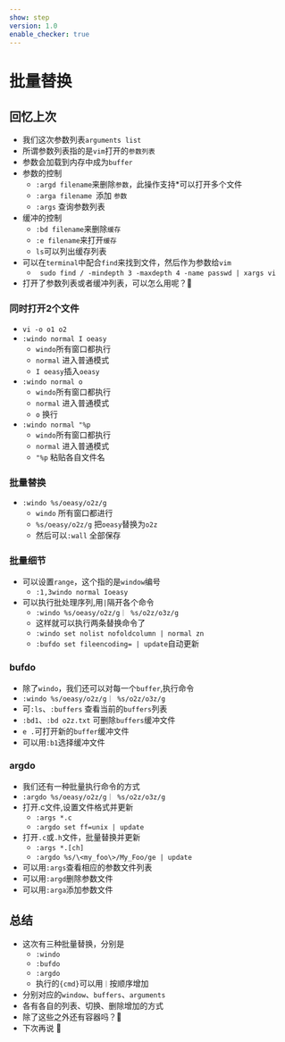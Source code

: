 ```yaml
---
show: step
version: 1.0
enable_checker: true
---
```


# 批量替换

## 回忆上次

- 我们这次参数列表`arguments list`
- 所谓参数列表指的是`vim`打开的`参数列表`
- 参数会加载到内存中成为`buffer`
- 参数的控制
	- `:argd filename`来删除`参数`，此操作支持*可以打开多个文件
	- `:arga filename `添加 `参数`
	- `:args` 查询参数列表
- 缓冲的控制
	- `:bd filename`来删除`缓存`
	- `:e filename`来打开`缓存`
	- `ls`可以列出缓存列表
- 可以在`terminal`中配合`find`来找到文件，然后作为参数给`vim`
	-  ` sudo find / -mindepth 3 -maxdepth 4 -name passwd | xargs vi`
- 打开了参数列表或者缓冲列表，可以怎么用呢？🤔

### 同时打开2个文件

- `vi -o o1 o2`
- `:windo normal I oeasy`
	- `windo`所有窗口都执行
	- `normal` 进入普通模式
	- `I oeasy`插入`oeasy`
- `:windo normal o`
	- `windo`所有窗口都执行
	- `normal` 进入普通模式
	- `o` 换行
- `:windo normal "%p`
	- `windo`所有窗口都执行
	- `normal` 进入普通模式
	- `"%p` 粘贴各自文件名
	
### 批量替换

- `:windo %s/oeasy/o2z/g`
	- `windo` 所有窗口都进行
	- `%s/oeasy/o2z/g` 把`oeasy`替换为`o2z`
	- 然后可以`:wall` 全部保存

### 批量细节

- 可以设置`range`，这个指的是`window`编号
	- `:1,3windo normal Ioeasy`
- 可以执行批处理序列,用`|`隔开各个命令
	- `:windo %s/oeasy/o2z/g｜ %s/o2z/o3z/g`
	- 这样就可以执行两条替换命令了
	- `:windo set nolist nofoldcolumn | normal zn  `
	- `:bufdo set fileencoding= | update`自动更新


### bufdo

- 除了`windo`，我们还可以对每一个`buffer`,执行命令
- `:windo %s/oeasy/o2z/g｜ %s/o2z/o3z/g`
- 可`:ls`、`:buffers` 查看当前的`buffers`列表
- `:bd1`、`:bd o2z.txt` 可删除`buffers`缓冲文件
- `e .`可打开新的`buffer`缓冲文件
- 可以用`:b1`选择缓冲文件

### argdo

- 我们还有一种批量执行命令的方式
- `:argdo %s/oeasy/o2z/g｜ %s/o2z/o3z/g`
- 打开.c文件,设置文件格式并更新
	-  `:args *.c`                              
	-  `:argdo set ff=unix | update  `
- 打开`.c`或`.h`文件，批量替换并更新
	-  `:args *.[ch]     `                     
	-  `:argdo %s/\<my_foo\>/My_Foo/ge | update    `
-  可以用`:args`查看相应的参数文件列表
-  可以用`:argd`删除参数文件
-  可以用`:arga`添加参数文件



## 总结
- 这次有三种批量替换，分别是
	- `:windo`
	- `:bufdo`
	- `:argdo`
	- 执行的`{cmd}`可以用`｜`按顺序增加
- 分别对应的`window`、`buffers`、`arguments`
- 各有各自的列表、切换、删除增加的方式
- 除了这些之外还有容器吗？🤔
- 下次再说 👋






